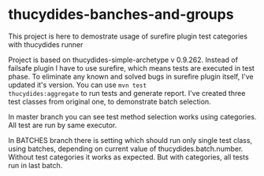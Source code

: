 thucydides-banches-and-groups
=============================

This project is here to demostrate usage of surefire plugin test categories with thucydides runner

Project is based on thucydides-simple-archetype v 0.9.262.
Instead of failsafe plugin I have to use surefire, which means tests are executed in test phase.
To eliminate any known and solved bugs in surefire plugin itself, I've updated it's version.
You can use 
<code>mvn test thucydides:aggregate</code>
to run tests and generate report.
I've created three test classes from original one, to demonstrate batch selection.

In master branch 
you can see test method selection works using categories. All test are run by same executor.

In BATCHES branch
there is setting which should run only single test class, using batches, depending on current value of thucydides.batch.number.
Without test categories it works as expected. But with categories, all tests run in last batch.


